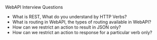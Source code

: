 
WebAPI Interview Questions

* What is REST, What do you understand by HTTP Verbs?
* What is routing in WebAPI, the types of routing available in WebAPI?
* How can we restrict an action to result in JSON only?
* How can we restrict an action to response for a particular verb only?

